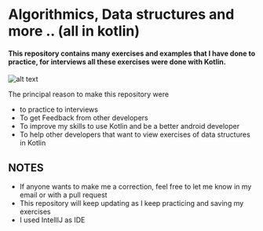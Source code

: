 # Algorithmics, Data structures and  more .. (all in kotlin)



#### This repository contains many exercises and examples that I have done to practice, for interviews all these exercises were done with Kotlin.
![alt text](https://upload.wikimedia.org/wikipedia/commons/thumb/7/74/Kotlin_Icon.png/240px-Kotlin_Icon.png)

The principal reason to make this repository were
- to practice to interviews
- To get Feedback from other developers
- To improve my skills to use Kotlin and be a better android developer
- To help other developers that want to view exercises of data structures in Kotlin

## NOTES
- If anyone wants to make me a correction, feel free to let me know in my email or with a pull request
- This repository will keep updating as I keep practicing and saving my exercises
- I used IntellIJ as IDE 
